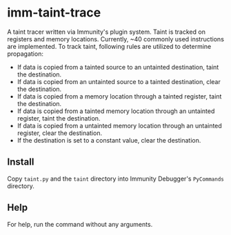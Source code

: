 imm-taint-trace
===============

A taint tracer written via Immunity's plugin system. Taint is tracked on registers and memory locations. Currently, ~40 commonly used instructions are implemented.
To track taint, following rules are utilized to determine propagation:
- If data is copied from a tainted source to an untainted destination, taint the destination.
- If data is copied from an untainted source to a tainted destination, clear the destination.
- If data is copied from a memory location through a tainted register, taint the destination.
- If data is copied from a tainted memory location through an untainted register, taint the destination.
- If data is copied from a untainted memory location through an untainted register, clear the destination.
- If the destination is set to a constant value, clear the destination.

Install
-------
Copy `taint.py` and the `taint` directory into Immunity Debugger's `PyCommands` directory.

Help
----
For help, run the command without any arguments.
